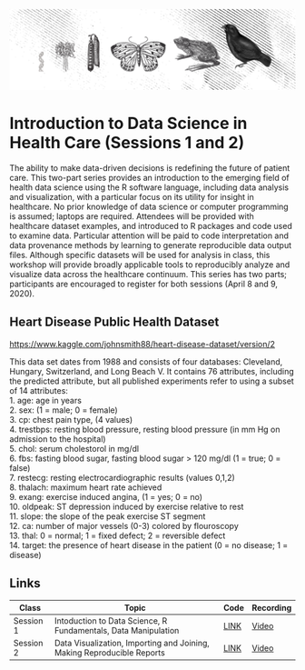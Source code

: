 
<!-- README.md is generated from README.Rmd. Please edit that file -->

![tidybiology](README_files/figure-gfm/tidybiology_channel_art.png)

<!-- badges: start -->

<!-- badges: end -->

# Introduction to Data Science in Health Care (Sessions 1 and 2)

The ability to make data-driven decisions is redefining the future of
patient care. This two-part series provides an introduction to the
emerging field of health data science using the R software language,
including data analysis and visualization, with a particular focus on
its utility for insight in healthcare. No prior knowledge of data
science or computer programming is assumed; laptops are required.
Attendees will be provided with healthcare dataset examples, and
introduced to R packages and code used to examine data. Particular
attention will be paid to code interpretation and data provenance
methods by learning to generate reproducible data output files. Although
specific datasets will be used for analysis in class, this workshop will
provide broadly applicable tools to reproducibly analyze and visualize
data across the healthcare continuum. This series has two parts;
participants are encouraged to register for both sessions (April 8 and
9, 2020).

## Heart Disease Public Health Dataset

<https://www.kaggle.com/johnsmith88/heart-disease-dataset/version/2>

This data set dates from 1988 and consists of four databases: Cleveland,
Hungary, Switzerland, and Long Beach V. It contains 76 attributes,
including the predicted attribute, but all published experiments refer
to using a subset of 14 attributes:  
1\. age: age in years  
2\. sex: (1 = male; 0 = female)  
3\. cp: chest pain type, (4 values)  
4\. trestbps: resting blood pressure, resting blood pressure (in mm Hg
on admission to the hospital)  
5\. chol: serum cholestorol in mg/dl  
6\. fbs: fasting blood sugar, fasting blood sugar \> 120 mg/dl (1 =
true; 0 = false)  
7\. restecg: resting electrocardiographic results (values 0,1,2)  
8\. thalach: maximum heart rate achieved  
9\. exang: exercise induced angina, (1 = yes; 0 = no)  
10\. oldpeak: ST depression induced by exercise relative to rest  
11\. slope: the slope of the peak exercise ST segment  
12\. ca: number of major vessels (0-3) colored by flouroscopy  
13\. thal: 0 = normal; 1 = fixed defect; 2 = reversible defect  
14\. target: the presence of heart disease in the patient (0 = no
disease; 1 = disease)

## Links

| Class     | Topic                                                                  | Code                             | Recording                                   |
| --------- | ---------------------------------------------------------------------- | -------------------------------- | ------------------------------------------- |
| Session 1 | Intoduction to Data Science, R Fundamentals, Data Manipulation         | [LINK](code/plusDS_session1.Rmd) | [Video](https://youtu.be/B9mMdrRQd1w?t=950) |
| Session 2 | Data Visualization, Importing and Joining, Making Reproducible Reports | [LINK](code/plusDS_session2.Rmd) | [Video](https://youtu.be/_gljPOrZ8r8)       |
